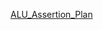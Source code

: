 [ALU_Assertion_Plan](https://docs.google.com/spreadsheets/d/1PcE_BNzbui1xjvLluUTAyP48c8hTYBHT/edit?gid=1422700542#gid=1422700542)
